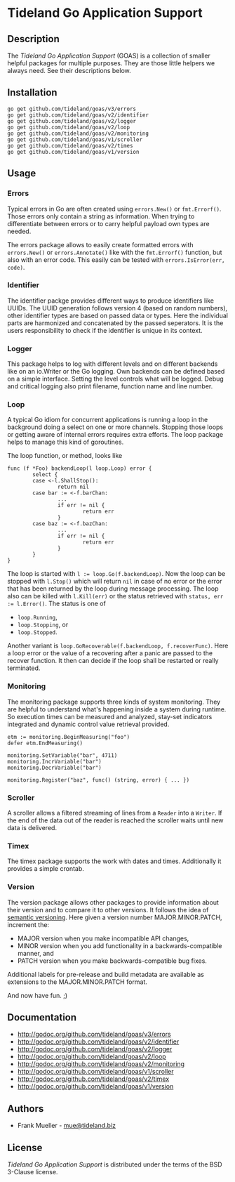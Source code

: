 # Tideland Go Application Support

## Description

The *Tideland Go Application Support* (GOAS) is a collection of smaller 
helpful packages for multiple purposes. They are those little helpers we
always need. See their descriptions below.

## Installation

```
go get github.com/tideland/goas/v3/errors
go get github.com/tideland/goas/v2/identifier
go get github.com/tideland/goas/v2/logger
go get github.com/tideland/goas/v2/loop
go get github.com/tideland/goas/v2/monitoring
go get github.com/tideland/goas/v1/scroller
go get github.com/tideland/goas/v2/times
go get github.com/tideland/goas/v1/version
```

## Usage

### Errors

Typical errors in Go are often created using `errors.New()` or `fmt.Errorf()`. Those
errors only contain a string as information. When trying to differentiate between
errors or to carry helpful payload own types are needed.

The errors package allows to easily create formatted errors with `errors.New()` or 
`errors.Annotate()` like with the `fmt.Errorf()` function, but also with an error code. 
This easily can be tested with `errors.IsError(err, code)`. 

### Identifier

The identifier packge provides different ways to produce identifiers like UUIDs. The
UUID generation follows version 4 (based on random numbers), other identifier types are
based on passed data or types. Here the individual parts are harmonized and concatenated
by the passed seperators. It is the users responsibility to check if the identifier is
unique in its context.

### Logger

This package helps to log with different levels and on different backends like on an
io.Writer or the Go logging. Own backends can be defined based on a simple interface.
Setting the level controls what will be logged. Debug and critical logging also print
filename, function name and line number.

### Loop

A typical Go idiom for concurrent applications is running a loop in the background doing
a select on one or more channels. Stopping those loops or getting aware of internal errors
requires extra efforts. The loop package helps to manage this kind of goroutines.

The loop function, or method, looks like

```
func (f *Foo) backendLoop(l loop.Loop) error {
        select {
        case <-l.ShallStop():
                return nil
        case bar := <-f.barChan:
                ...
                if err != nil {
                        return err
                }
        case baz := <-f.bazChan:
                ...
                if err != nil {
                        return err
                }
        }
}
```

The loop is started with `l := loop.Go(f.backendLoop)`. Now the loop can be stopped with
`l.Stop()` which will return `nil` in case of no error or the error that has been returned
by the loop during message processing. The loop also can be killed with `l.Kill(err)` or
the status retrieved with `status, err := l.Error()`. The status is one of

- `loop.Running`,
- `loop.Stopping`, or 
- `loop.Stopped`.

Another variant is `loop.GoRecoverable(f.backendLoop, f.recoverFunc)`. Here a loop error
or the value of a recovering after a panic are passed to the recover function. It then
can decide if the loop shall be restarted or really terminated.

### Monitoring

The monitoring package supports three kinds of system monitoring. They are helpful to
understand what's happening inside a system during runtime. So execution times can be
measured and analyzed, stay-set indicators integrated and dynamic control value retrieval
provided.

```
etm := monitoring.BeginMeasuring("foo")
defer etm.EndMeasuring()

monitoring.SetVariable("bar", 4711)
monitoring.IncrVariable("bar")
monitoring.DecrVariable("bar")

monitoring.Register("baz", func() (string, error) { ... })
```

### Scroller

A scroller allows a filtered streaming of lines from a `Reader` into a `Writer`. If the
end of the data out of the reader is reached the scroller waits until new data is
delivered.

### Timex

The timex package supports the work with dates and times. Additionally it provides a
simple crontab.

### Version

The version package allows other packages to provide information about their version
and to compare it to other versions. It follows the idea of [semantic versioning](http://semver.org). 
Here given a version number MAJOR.MINOR.PATCH, increment the:

- MAJOR version when you make incompatible API changes,
- MINOR version when you add functionality in a backwards-compatible manner, and
- PATCH version when you make backwards-compatible bug fixes.

Additional labels for pre-release and build metadata are available as extensions to the 
MAJOR.MINOR.PATCH format.

And now have fun. ;)

## Documentation

- http://godoc.org/github.com/tideland/goas/v3/errors
- http://godoc.org/github.com/tideland/goas/v2/identifier
- http://godoc.org/github.com/tideland/goas/v2/logger
- http://godoc.org/github.com/tideland/goas/v2/loop
- http://godoc.org/github.com/tideland/goas/v2/monitoring
- http://godoc.org/github.com/tideland/goas/v1/scroller
- http://godoc.org/github.com/tideland/goas/v2/timex
- http://godoc.org/github.com/tideland/goas/v1/version

## Authors

- Frank Mueller - <mue@tideland.biz>

## License

*Tideland Go Application Support* is distributed under the terms of the BSD 3-Clause license.
